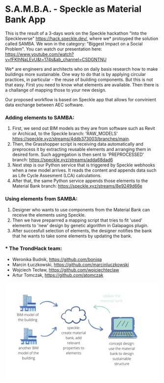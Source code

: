 # S.A.M.B.A. - Speckle as Material Bank App

This is the result of a 3-days work on the Speckle hackathon "Into the Speckleverse" https://hack.speckle.dev/, where we* protoyped the solution called SAMBA. We won in the category: "Biggest Impact on a Social Problem". You can watch our presentation here: https://www.youtube.com/watch?v=fFKIhNaLEvU&t=174s&ab_channel=CSDGNTNU

We* are engineers and architects who on daily basis research how to make buildings more sustainable. One way to do that is by applying circular practices, in particular - the reuse of building components. But this is not that easy. First you need to know what elements are available. Then there is a challange of mapping those to your new design. 

Our proposed workflow is based on Speckle app that allows for convinient data exchange between AEC software. 
### Adding elements to SAMBA:
1. First, we send out BIM models as they are from software such as Revit or Archicad, to the Speckle branch: 'RAW_MODELS' https://speckle.xyz/streams/4ddb373003/branches/main.
2. Then, the Grasshopper script is receiving data automatically and preprocess it by extracting reusable elements and arranging them in desired form. Such aggregation is then sent to 'PREPROCESSED' branch: https://speckle.xyz/streams/adda68dad6
3. Next step is our Python service that is triggered by Speckle webhooks when a new model arrives. It reads the content and appends data such as Life Cycle Assesment (LCA) calculations. 
4. After that, the same Python service appends those elements to the Material Bank branch: https://speckle.xyz/streams/8e9249d66e

### Using elements from SAMBA:
1. Designer who wants to use components from the Material Bank can receive the elements using Speckle.
2. Then we have preparrred a mapping script that tries to fit 'used' elements to 'new' design by genetic algorithm in Galapagos plugin.
3. After succesfull selection of elements, the designer notifies the bank that he wants to take some elements by updating the bank.

### \* The TrondHack team:
* Weronika Budnik, https://github.com/boniqa
* Marcin Łuczkowski, https://github.com/marcinluczkowski
* Wojciech Tecław, https://github.com/wojciechteclaw
* Artur Tomczak, https://github.com/atomczak

![TrondHack.jpg](/media/TrondHack.jpg)
